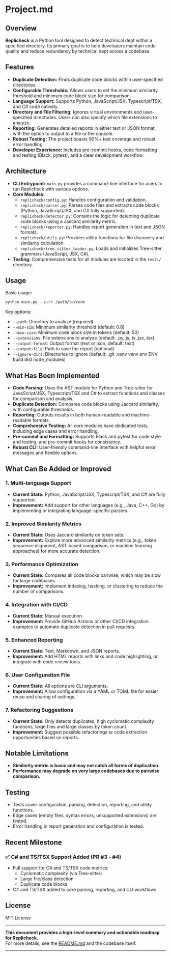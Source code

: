 # Project.md

## Overview

**Replicheck** is a Python tool designed to detect technical dept within a specified directory. Its primary goal is to help developers maintain code quality and reduce redundancy by technical dept across a codebase.

## Features

- **Duplicate Detection:** Finds duplicate code blocks within user-specified directories.
- **Configurable Thresholds:** Allows users to set the minimum similarity threshold and minimum code block size for comparison.
- **Language Support:** Supports Python, JavaScript/JSX, Typescript/TSX, and C# code natively.
- **Directory and File Filtering:** Ignores virtual environments and user-specified directories. Users can also specify which file extensions to analyze.
- **Reporting:** Generates detailed reports in either text or JSON format, with the option to output to a file or the console.
- **Robust Testing:** The project boasts 90%+ test coverage and robust error handling.
- **Developer Experience:** Includes pre-commit hooks, code formatting and testing (Black, pytest), and a clear development workflow.

## Architecture

- **CLI Entrypoint:** `main.py` provides a command-line interface for users to run Replicheck with various options.
- **Core Modules:**
  - `replicheck/config.py`: Handles configuration and validation.
  - `replicheck/parser.py`: Parses code files and extracts code blocks (Python, JavaScript/JSX, and C# fully supported).
  - `replicheck/detector.py`: Contains the logic for detecting duplicate code blocks using a Jaccard similarity metric.
  - `replicheck/reporter.py`: Handles report generation in text and JSON formats.
  - `replicheck/utils.py`: Provides utility functions for file discovery and similarity calculation.
  - `replicheck/tree_sitter_loader.py`: Loads and initializes Tree-sitter grammars (JavaScript, JSX, C#).
- **Testing:** Comprehensive tests for all modules are located in the `tests/` directory.

## Usage

Basic usage:

```bash
python main.py --path /path/to/code
```

Key options:

- `--path`: Directory to analyze (required)
- `--min-sim`: Minimum similarity threshold (default: 0.8)
- `--min-size`: Minimum code block size in tokens (default: 50)
- `--extensions`: File extensions to analyze (default: .py,.js,.ts,.jsx,.tsx)
- `--output-format`: Output format (text or json, default: text)
- `--output-file`: Path to save the report (optional)
- `--ignore-dirs`: Directories to ignore (default: .git .venv venv env ENV build dist node_modules)

## What Has Been Implemented

- **Code Parsing:** Uses the AST module for Python and Tree-sitter for JavaScript/JSX, Typescript/TSX and C# to extract functions and classes for comparison and analysis.
- **Duplicate Detection:** Compares code blocks using Jaccard similarity, with configurable thresholds.
- **Reporting:** Outputs results in both human-readable and machine-readable formats.
- **Comprehensive Testing:** All core modules have dedicated tests, including edge cases and error handling.
- **Pre-commit and Formatting:** Supports Black and pytest for code style and testing, and pre-commit hooks for consistency.
- **Robust CLI:** User-friendly command-line interface with helpful error messages and flexible options.

## What Can Be Added or Improved

### 1. **Multi-language Support**

- **Current State:** Python, JavaScript/JSX, Typescript/TSX, and C# are fully supported.
- **Improvement:** Add support for other languages (e.g., Java, C++, Go) by implementing or integrating language-specific parsers.

### 2. **Improved Similarity Metrics**

- **Current State:** Uses Jaccard similarity on token sets.
- **Improvement:** Explore more advanced similarity metrics (e.g., token sequence alignment, AST-based comparison, or machine learning approaches) for more accurate detection.

### 3. **Performance Optimization**

- **Current State:** Compares all code blocks pairwise, which may be slow for large codebases.
- **Improvement:** Implement indexing, hashing, or clustering to reduce the number of comparisons.

### 4. **Integration with CI/CD**

- **Current State:** Manual execution.
- **Improvement:** Provide GitHub Actions or other CI/CD integration examples to automate duplicate detection in pull requests.

### 5. **Enhanced Reporting**

- **Current State:** Text, Markdown, and JSON reports.
- **Improvement:** Add HTML reports with links and code highlighting, or integrate with code review tools.

### 6. **User Configuration File**

- **Current State:** All options are CLI arguments.
- **Improvement:** Allow configuration via a YAML or TOML file for easier reuse and sharing of settings.

### 7. **Refactoring Suggestions**

- **Current State:** Only detects duplicates, high cyclomatic complexity functions, large files and large classes by token count.
- **Improvement:** Suggest possible refactorings or code extraction opportunities based on reports.

## Notable Limitations

- **Similarity metric is basic and may not catch all forms of duplication.**
- **Performance may degrade on very large codebases due to pairwise comparison.**

## Testing

- Tests cover configuration, parsing, detection, reporting, and utility functions.
- Edge cases (empty files, syntax errors, unsupported extensions) are tested.
- Error handling in report generation and configuration is tested.

## Recent Milestone

### ✅ C# and TS/TSX Support Added (PR #3 - #4)

- Full support for C# and TS/TSX code metrics:
  - Cyclomatic complexity (via Tree-sitter)
  - Large file/class detection
  - Duplicate code blocks
- C# and TS/TSX added to core parsing, reporting, and CLI workflows

## License

MIT License

---

**This document provides a high-level summary and actionable roadmap for Replicheck.**  
For more details, see the [README.md](README.md) and the codebase itself.

---
